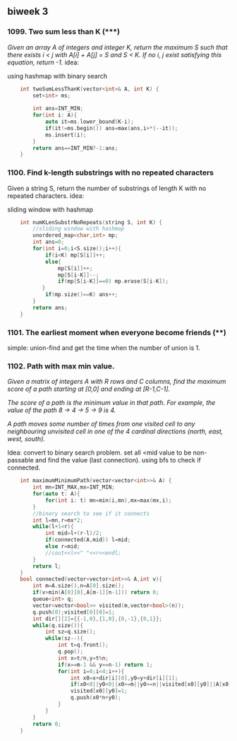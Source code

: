 ## biweek 3
### 1099. Two sum less than K (***)
<em>Given an array A of integers and integer K, return the maximum S such that there exists i < j with A[i] + A[j] = S and S < K. If no i, j exist satisfying this equation, return -1.</em>
idea:

using hashmap with binary search
```cpp
    int twoSumLessThanK(vector<int>& A, int K) {
        set<int> ms;
        
        int ans=INT_MIN;
        for(int i: A){
            auto it=ms.lower_bound(K-i);
            if(it!=ms.begin()) ans=max(ans,i+*(--it));
            ms.insert(i);
        }
        return ans==INT_MIN?-1:ans;
    }
```	
### 1100. Find k-length substrings with no repeated characters
Given a string S, return the number of substrings of length K with no repeated characters.
idea:

sliding window with hashmap
```cpp
    int numKLenSubstrNoRepeats(string S, int K) {
        //sliding window with hashmap
        unordered_map<char,int> mp;
        int ans=0;
        for(int i=0;i<S.size();i++){
            if(i<K) mp[S[i]]++;
            else{
                mp[S[i]]++;
                mp[S[i-K]]--;
                if(mp[S[i-K]]==0) mp.erase(S[i-K]);
           }
            if(mp.size()==K) ans++;
        }
        return ans;
    }
```


### 1101. The earliest moment when everyone become friends (**)
simple: union-find and get the time when the number of union is 1.

### 1102. Path with max min value.
<em>Given a matrix of integers A with R rows and C columns, find the maximum score of a path starting at [0,0] and ending at [R-1,C-1].

The score of a path is the minimum value in that path.  For example, the value of the path 8 →  4 →  5 →  9 is 4.

A path moves some number of times from one visited cell to any neighbouring unvisited cell in one of the 4 cardinal directions (north, east, west, south).</em>

Idea:
convert to binary search problem. set all <mid value to be non-passable and find the value (last connection).
using bfs to check if connected.

```cpp
    int maximumMinimumPath(vector<vector<int>>& A) {
        int mn=INT_MAX,mx=INT_MIN;
        for(auto t: A){
            for(int i: t) mn=min(i,mn),mx=max(mx,i);
        }
        //binary search to see if it connects
        int l=mn,r=mx*2;
        while(l+1<r){
            int mid=l+(r-l)/2;
            if(connected(A,mid)) l=mid;
            else r=mid;
            //cout<<l<<" "<<r<<endl;
        }
        return l;
    }
    bool connected(vector<vector<int>>& A,int v){
        int m=A.size(),n=A[0].size();
        if(v>min(A[0][0],A[m-1][n-1])) return 0;
        queue<int> q;
        vector<vector<bool>> visited(m,vector<bool>(n));
        q.push(0);visited[0][0]=1;
        int dir[][2]={{-1,0},{1,0},{0,-1},{0,1}};
        while(q.size()){
            int sz=q.size();
            while(sz--){
                int t=q.front();
                q.pop();
                int x=t/n,y=t%n;
                if(x==m-1 && y==n-1) return 1;
                for(int i=0;i<4;i++){
                    int x0=x+dir[i][0],y0=y+dir[i][1];
                    if(x0<0||y0<0||x0>=m||y0>=n||visited[x0][y0]||A[x0][y0]<v) continue;
                    visited[x0][y0]=1;
                    q.push(x0*n+y0);
                }
            }
        }
        return 0;
    }
```	
